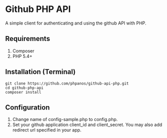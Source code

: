 # Github PHP API
A simple client for authenticating and using the github API with PHP.

## Requirements
1. Composer
2. PHP 5.4+

## Installation (Terminal)
```
git clone https://github.com/phpanos/github-api-php.git
cd github-php-api
composer install
```

## Configuration
1. Change name of config-sample.php to config.php.
2. Set your github application client_id and client_secret. You may also add redirect url specified in your app.

